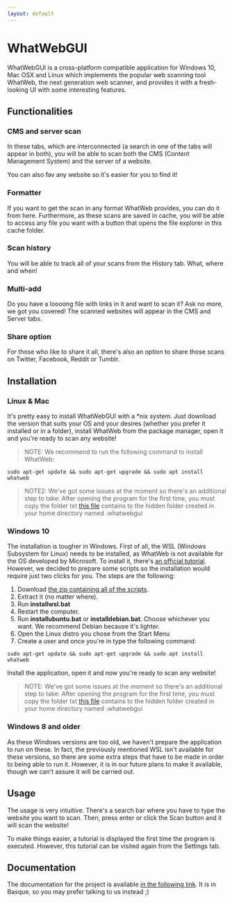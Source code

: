 ```yaml
---
layout: default
---
```


# WhatWebGUI
WhatWebGUI is a cross-platform compatible application for Windows 10, Mac OSX and Linux which implements the popular web scanning tool WhatWeb, the next generation web scanner, and provides it with a fresh-looking UI with some interesting features.

## Functionalities

### CMS and server scan
In these tabs, which are interconnected (a search in one of the tabs will appear in both), you will be able to scan both the CMS (Content Management System) and the server of a website. 

You can also fav any website so it's easier for you to find it!

### Formatter
If you want to get the scan in any format WhatWeb provides, you can do it from here. Furthermore, as these scans are saved in cache, you will be able to access any file you want with a button that opens the file explorer in this cache folder.

### Scan history
You will be able to track all of your scans from the History tab. What, where and when!

### Multi-add
Do you have a loooong file with links in it and want to scan it? Ask no more, we got you covered! The scanned websites will appear in the CMS and Server tabs.

### Share option
For those who like to share it all, there's also an option to share those scans on Twitter, Facebook, Reddit or Tumblr. 

## Installation
### Linux & Mac
It's pretty easy to install WhatWebGUI with a \*nix system. Just download the version that suits your OS and your desires (whether you prefer it installed or in a folder), install WhatWeb from the package manager, open it and you're ready to scan any website!
> NOTE: We recommend to run the following command to install WhatWeb:
```
sudo apt-get update && sudo apt-get upgrade && sudo apt install whatweb
```
> NOTE2: We've got some issues at the moment so there's an additional step to take: After opening the program for the first time, you must copy the folder txt [this file]() contains to the hidden folder created in your home directory named .whatwebgui  

### Windows 10
The installation is tougher in Windows.  First of all, the WSL (Windows Subsystem for Linux) needs to be installed, as WhatWeb is not available for the OS developed by Microsoft. To install it, there's [an official tutorial](https://docs.microsoft.com/en-us/windows/wsl/install-win10). However, we decided to prepare some scripts so the installation would require just two clicks for you. The steps are the following:
1. Download [the zip containing all of the scripts]().
2. Extract it (no matter where).
3. Run **installwsl.bat**
4. Restart the computer.
5. Run **installubuntu.bat** or **installdebian.bat**. Choose whichever you want. We recommend Debian because it's lighter.
6. Open the Linux distro you chose from the Start Menu 
7. Create a user and once you're in type the following command:
```
sudo apt-get update && sudo apt-get upgrade && sudo apt install whatweb
```
Install the application, open it and now you're ready to scan any website!
> NOTE: We've got some issues at the moment so there's an additional step to take: After opening the program for the first time, you must copy the folder txt [this file]() contains to the hidden folder created in your home directory named .whatwebgui  

### Windows 8 and older
As these Windows versions are too old, we haven't prepare the application to run on these. In fact, the previously mentioned WSL isn't available for these versions, so there are some extra steps that have to be made in order to being able to run it. However, it is in our future plans to make it available, though we can't assure it will be carried out. 

## Usage
The usage is very intuitive. There's a search bar where you have to type the website you want to scan. Then, press enter or click the Scan button and it will scan the website!

To make things easier, a tutorial is displayed the first time the program is executed. However, this tutorial can be visited again from the Settings tab.

## Documentation
The documentation for the project is available [in the following link](www.google.com). It is in Basque, so you may prefer talking to us instead ;)

